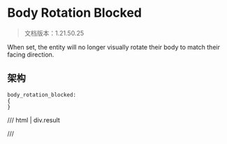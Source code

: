 # Body Rotation Blocked

> 文档版本：1.21.50.25

When set, the entity will no longer visually rotate their body to match their facing direction.

## 架构

```mcschema
body_rotation_blocked:
{
}

```

/// html | div.result

///

